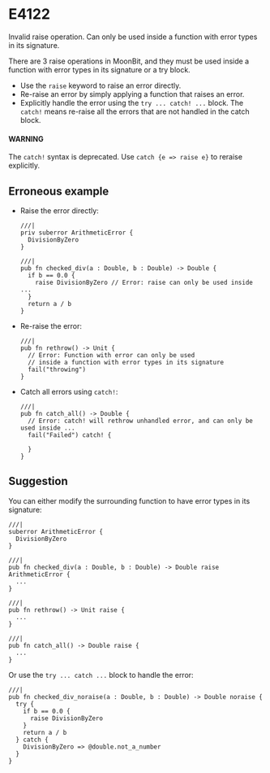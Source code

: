 # E4122

Invalid raise operation. Can only be used inside a function with error types in
its signature.

There are 3 raise operations in MoonBit, and they must be used inside a function
with error types in its signature or a try block.

- Use the `raise` keyword to raise an error directly.
- Re-raise an error by simply applying a function that raises an error.
- Explicitly handle the error using the `try ... catch! ...` block. The `catch!`
  means re-raise all the errors that are not handled in the catch block.

#### WARNING
The `catch!` syntax is deprecated. Use `catch {e => raise e}` to reraise explicitly.

## Erroneous example

- Raise the error directly:
  ```moonbit
  ///|
  priv suberror ArithmeticError {
    DivisionByZero
  }

  ///|
  pub fn checked_div(a : Double, b : Double) -> Double {
    if b == 0.0 {
      raise DivisionByZero // Error: raise can only be used inside ...
    }
    return a / b
  }
  ```
- Re-raise the error:
  ```moonbit
  ///|
  pub fn rethrow() -> Unit {
    // Error: Function with error can only be used 
    // inside a function with error types in its signature
    fail("throwing")
  }
  ```
- Catch all errors using `catch!`:
  ```moonbit
  ///|
  pub fn catch_all() -> Double {
    // Error: catch! will rethrow unhandled error, and can only be used inside ...
    fail("Failed") catch! {

    }
  }
  ```

## Suggestion

You can either modify the surrounding function to have error types in its
signature:

```moonbit
///|
suberror ArithmeticError {
  DivisionByZero
}

///|
pub fn checked_div(a : Double, b : Double) -> Double raise ArithmeticError {
  ...
}

///|
pub fn rethrow() -> Unit raise {
  ...
}

///|
pub fn catch_all() -> Double raise {
  ...
}
```

Or use the `try ... catch ...` block to handle the error:

```moonbit
///|
pub fn checked_div_noraise(a : Double, b : Double) -> Double noraise {
  try {
    if b == 0.0 {
      raise DivisionByZero
    }
    return a / b
  } catch {
    DivisionByZero => @double.not_a_number
  }
}
```
